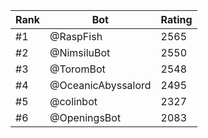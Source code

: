Rank|Bot|Rating
---|---|---
#1|@RaspFish|2565
#2|@NimsiluBot|2550
#3|@ToromBot|2548
#4|@OceanicAbyssalord|2495
#5|@colinbot|2327
#6|@OpeningsBot|2083
